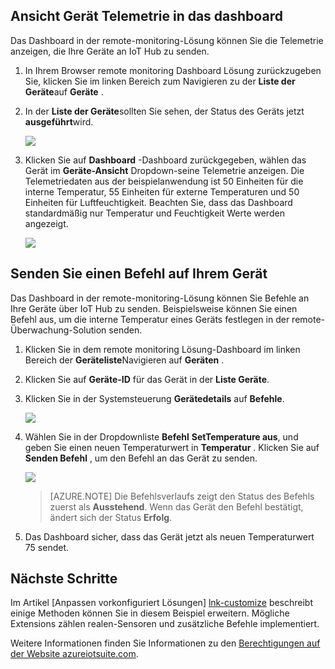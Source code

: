 ## <a name="view-device-telemetry-in-the-dashboard"></a>Ansicht Gerät Telemetrie in das dashboard

Das Dashboard in der remote-monitoring-Lösung können Sie die Telemetrie anzeigen, die Ihre Geräte an IoT Hub zu senden.

1. In Ihrem Browser remote monitoring Dashboard Lösung zurückzugeben Sie, klicken Sie im linken Bereich zum Navigieren zu der **Liste der Geräte**auf **Geräte** .

2. In der **Liste der Geräte**sollten Sie sehen, der Status des Geräts jetzt **ausgeführt**wird.

    ![][18]

3. Klicken Sie auf **Dashboard** -Dashboard zurückgegeben, wählen das Gerät im **Geräte-Ansicht** Dropdown-seine Telemetrie anzeigen. Die Telemetriedaten aus der beispielanwendung ist 50 Einheiten für die interne Temperatur, 55 Einheiten für externe Temperaturen und 50 Einheiten für Luftfeuchtigkeit. Beachten Sie, dass das Dashboard standardmäßig nur Temperatur und Feuchtigkeit Werte werden angezeigt.

    ![][img-telemetry]

## <a name="send-a-command-to-your-device"></a>Senden Sie einen Befehl auf Ihrem Gerät

Das Dashboard in der remote-monitoring-Lösung können Sie Befehle an Ihre Geräte über IoT Hub zu senden. Beispielsweise können Sie einen Befehl aus, um die interne Temperatur eines Geräts festlegen in der remote-Überwachung-Solution senden.

1. Klicken Sie in dem remote monitoring Lösung-Dashboard im linken Bereich der **Geräteliste**Navigieren auf **Geräten** .

2. Klicken Sie auf **Geräte-ID** für das Gerät in der **Liste Geräte**.

3. Klicken Sie in der Systemsteuerung **Gerätedetails** auf **Befehle**.

    ![][13]

4. Wählen Sie in der Dropdownliste **Befehl** **SetTemperature aus**, und geben Sie einen neuen Temperaturwert in **Temperatur** . Klicken Sie auf **Senden Befehl** , um den Befehl an das Gerät zu senden.

    ![][14]

    > [AZURE.NOTE] Die Befehlsverlaufs zeigt den Status des Befehls zuerst als **Ausstehend**. Wenn das Gerät den Befehl bestätigt, ändert sich der Status **Erfolg**.

5. Das Dashboard sicher, dass das Gerät jetzt als neuen Temperaturwert 75 sendet.

## <a name="next-steps"></a>Nächste Schritte

Im Artikel [Anpassen vorkonfiguriert Lösungen] [ lnk-customize] beschreibt einige Methoden können Sie in diesem Beispiel erweitern. Mögliche Extensions zählen realen-Sensoren und zusätzliche Befehle implementiert.

Weitere Informationen finden Sie Informationen zu den [Berechtigungen auf der Website azureiotsuite.com][lnk-permissions].

[13]: ./media/iot-suite-visualize-connecting/suite4.png
[14]: ./media/iot-suite-visualize-connecting/suite7-1.png
[18]: ./media/iot-suite-visualize-connecting/suite10.png
[img-telemetry]: ./media/iot-suite-visualize-connecting/telemetry.png
[lnk-customize]: ../articles/iot-suite/iot-suite-guidance-on-customizing-preconfigured-solutions.md
[lnk-permissions]: ../articles/iot-suite/iot-suite-permissions.md
